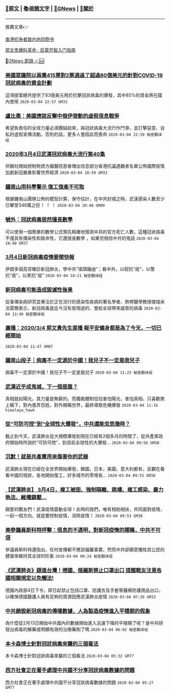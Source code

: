 ###  [:eagle:郭文](https://github.com/ourhimalayas/txt) | [:books:視頻文字](https://github.com/ourhimalayas/txt/blob/master/content/README.md) | [:newspaper:GNews](https://github.com/ourhimalayas/txt/blob/master/content/gnews/README.md) | [:pray:關於](https://github.com/ourhimalayas/home/tree/master/about)
---

推薦文章:point_right:

[香港抗争者致内地同胞书](https://github.com/ourhimalayas/news/blob/master/2019/08/a_letter_from_the_hong_kong_people.md)

[郭文贵爆料革命 · 启蒙开智入门指南](https://github.com/ourhimalayas/txt/issues/1)

[:newspaper:GNews 節錄 :fire: :new:](https://github.com/ourhimalayas/txt/blob/master/content/gnews/README.md) 



### [美國眾議院以兩黨415票對2票通過了超過80億美元的針對COVID-19冠狀病毒的資金計劃](/content/gnews/1/README.md)

這項提案總共提供了83億美元用於抗擊冠狀病毒的爆發，其中85%的資金將在國內使用  `2020-03-04 22:57 GM33`

### [盧比奧：美國應該反擊中俄伊發動的虛假信息戰爭](/content/gnews/2/README.md)

希望負責任的全球力量必須團結起來，與冠狀病毒大流行作鬥爭，並打擊惡意、自私的虛假宣傳活動。否則的話，更多人會因此而喪命  `2020-03-04 22:50 秘密翻译组`

### [2020年3月4日武漢冠狀病毒大流行第40集](/content/gnews/3/README.md)

供銷社開始控制物資方艙醫院患者傳出信息部分香港抗議遇難者名單公佈國際疫情加劇新冠嚴重影響世界經濟  `2020-03-04 20:59 GM33`

### [鐘南山用科學警示 復工復產不可取](/content/gnews/4/README.md)

根據鍾南山團隊公佈的模型計算，保守估計，在中共封城之時，武漢感染人數至少已攀至346萬之巨！ ！ ！  `2020-03-04 20:40 GM09`

### [號外：冠狀病毒居然擅長數學](/content/gnews/5/README.md)

可以使用一個簡單的數學公式預先精確地預測中共的官方死亡人數。這種冠狀病毒不僅具有傳染性和致命性，它還擅長數學 ，如果您相信中共的鬼話  `2020-03-04 18:40 GM37`

### [3月4日新冠病毒疫情要聞快報](/content/gnews/6/README.md)

伊朗多個高官確診新冠肺炎，學中共”墳頭蹦迪“；看中共，以假抗“疫”，以警抗“疫”，以黑抗“疫”  `2020-03-04 18:21 秘密翻译组`

### [新冠病毒可能造成毀滅性後果](/content/gnews/7/README.md)

從事傳染病研究並專注於正在流行的感染性疾病的著名學者、熱帶醫學教授傑瑞米法雷爾表示，新冠病毒是迄今沒有發現過的、會給全球帶來威脅的病毒  `2020-03-04 13:49 秘密翻译组`

### [廣播：2020/3/4 郭文貴先生直播 報平安健身都是為了今天，一切已經開始](/content/gnews/8/README.md)

 `2020-03-04 12:47 GM07`

### [鐘南山段子｜病毒不一定源於中國！我兒子不一定是我兒子](/content/gnews/9/README.md)

病毒不一定源於中國！我兒子不一定是我兒子  `2020-03-04 11:23 秘密翻译组`

### [武漢近乎成鬼城，下一個是誰？](/content/gnews/10/README.md)

真相就如陽光，其力量是無窮的。而獨裁體制恰恰害怕陽光，害怕真相，只喜歡欺上瞞下，對內愚弄百姓，對外期瞞世界，最終導致危機爆發  `2020-03-04 11:16 himalaya_hawk`

### [從“可防可控”到“全球性大爆發”，中共還能忽悠幾時？](/content/gnews/11/README.md)

截止到今天，武漢肺炎從大規模爆發到現在已經有2個多月的時間了，從共產黨政府開始時所說的“可防可控”，到目前全球性的大爆發...  `2020-03-04 09:56 GM30`

### [沉默！就是共產黨用來傷害你的武器](/content/gnews/12/README.md)

武漢肺炎現在已經在全世界開始爆發，韓國，日本，美國，意大利都有，反觀在看看中國的現狀，各地開始復工，好多城市的零增長...  `2020-03-04 09:55 GM30`

### [【武漢肺炎】 3月4日，複工被困、強制隔離、跳樓、複工感染、暴力執法、維權鎮壓&#8230;](/content/gnews/13/README.md)

親愛的戰友們！武漢疫情震動全球！此時的我們，唯有相助相扶，共同面對疫情，一起一個方向，就是要控制疫情，消除疫情！  `2020-03-04 09:53 GM30`

### [美參議員斯科特抨擊：信息的不透明，對新冠疫情的隱瞞，中共不可信](/content/gnews/14/README.md)

參議員斯科特還指出，任何宣傳都不應該偏離事實，然而中共卻願意犧牲其公民的健康來維持其全球的形象  `2020-03-04 09:24 秘密翻译组`

### [《武漢肺炎》跟進台灣！德國、俄羅斯禁止口罩出口 提醒戰友注意各國相關規定以免觸法!](/content/gnews/15/README.md)

德國內政部4日下令，即日起禁止包括口罩、防護衣及手套等醫療防護用品出口，以確保德國醫護人員有足夠的資源因應武漢肺炎疫情  `2020-03-04 07:26 GM15`

### [中共銷毀新冠病毒的傳播數據，人為製造疫情進入平穩期的假象](/content/gnews/16/README.md)

為什麼從2月13日開始中共國內的數據開始進入迅速下降的平穩期了呢？是中共研發出病毒的解藥或明顯有效的治療藥劑了嗎  `2020-03-04 06:02 秘密翻译组`

### [本卡森博士針對冠狀病毒來襲的三個看法](/content/gnews/17/README.md)

本卡森博士針對冠狀病毒來襲的三個看法  `2020-03-04 05:32 GM77`

### [西方社會正在著手處理中共國不分享冠狀病毒數據的問題](/content/gnews/18/README.md)

西方社會正在著手處理中共國不分享冠狀病毒數據的問題  `2020-03-04 05:27 GM77`

